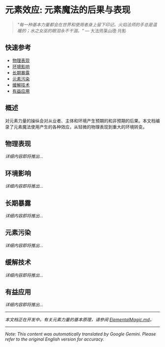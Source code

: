 # **元素效应**: 元素魔法的后果与表现

> *"每一种基本力量都会在世界和使用者身上留下印记。火焰法师的手总是温暖的；水之女巫的眼泪永不干涸。"* — 大法师莱山德·月影

## 快速参考
- [物理表现](#physical-manifestations)
- [环境影响](#environmental-impact)
- [长期暴露](#long-term-exposure)
- [元素污染](#elemental-contamination)
- [缓解技术](#mitigation-techniques)
- [有益应用](#beneficial-applications)

## 概述

对元素力量的操纵会对从业者、主体和环境产生预期的和非预期的后果。本文档编录了元素魔法使用产生的各种效应，从轻微的物理表现到重大的环境转变。

## 物理表现

*详细内容即将推出...*

## 环境影响

*详细内容即将推出...*

## 长期暴露

*详细内容即将推出...*

## 元素污染

*详细内容即将推出...*

## 缓解技术

*详细内容即将推出...*

## 有益应用

*详细内容即将推出...*

---

*本文档正在开发中。有关元素力量的基本原理，请参阅 [ElementalMagic.md](/codex/Magics/Elements/ElementalMagic.md)。*


---
_Note: This content was automatically translated by Google Gemini. Please refer to the original English version for accuracy._